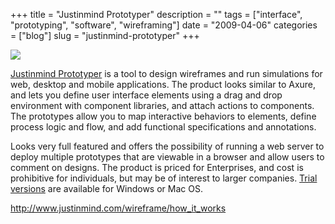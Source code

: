 +++
title = "Justinmind Prototyper"
description = ""
tags = ["interface", "prototyping", "software", "wireframing"]
date = "2009-04-06"
categories = ["blog"]
slug = "justinmind-prototyper"
+++



  <div class="notebook-screenshot"><a href="http://www.justinmind.com/wireframe/how_it_works"><img src="http://media.konigi.com/notebook/justinmind-prototyper.jpg" class="notebook-image" /></a></div><p><a href="http://www.justinmind.com/wireframe/how_it_works">Justinmind Prototyper</a> is a tool to design wireframes and run simulations for web, desktop and mobile applications. The product looks similar to Axure, and lets you define user interface elements using a drag and drop environment with component libraries, and attach actions to components. The prototypes allow you to map interactive behaviors to elements, define process logic and flow, and add functional specifications and annotations. </p>
<p>Looks very full featured and offers the possibility of running a web server to deploy multiple prototypes that are viewable in a browser and allow users to comment on designs. The product is priced for Enterprises, and cost is prohibitive for individuals, but may be of interest to larger companies. <a href="http://www.justinmind.com/downloads/wireframe_tool">Trial versions</a> are available for Windows or Mac OS.</p>
    
  <a href="http://www.justinmind.com/wireframe/how_it_works">http://www.justinmind.com/wireframe/how_it_works</a>
